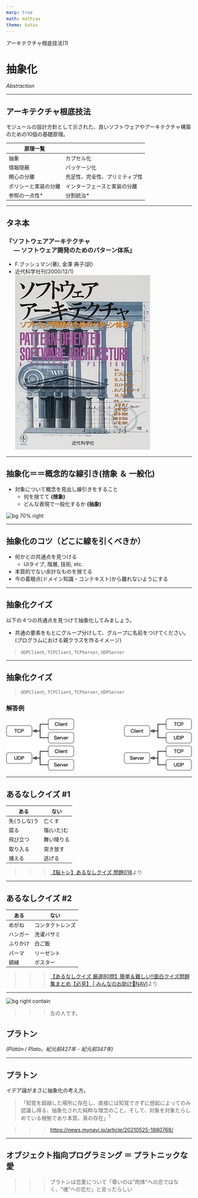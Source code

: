 ```yaml
---
marp: true
math: mathjax
theme: katas
---
```

<!-- 
size: 16:9
paginate: true
-->
<!-- header: 勉強会# ― エンジニアとしての解像度を高めるための勉強会-->


アーキテクチャ根底技法(1)

# 抽象化

_Abstraction_

<!-- 複雑さへの武器 -->

---

## アーキテクチャ根底技法

モジュールの設計方針として示された、良いソフトウェアやアーキテクチャ構築のための10個の基礎原理。

|原理一覧||
|---|---|
|抽象|カプセル化|
|情報隠蔽|パッケージ化|
|関心の分離|充足性、完全性、プリミティブ性|
|ポリシーと実装の分離|インターフェースと実装の分離|
|参照の一点性*|分割統治*|

<!-- 良いソフトウェアの構築は、結果的に基礎となる原理に基づいて行われる。これを一般的に空手などの「型」といわれるものと同じ。これまで先人となるプログラマーが蓄積してきた、実践的で膨大な経験に基づいたもの。今回から紹介する原則は、ある問題に対して他よりも優れていると認識され使われてきた型で、それをココでは根底技法と呼んでいます -->

<!-- これからしばらく紹介するこれらの根底技法は、我々が慣れ親しんでいるオブジェクト指向プログラミングにも密接に関連し役立つものなので楽しみに聞いてほしい -->

---

## タネ本

### 『ソフトウェアアーキテクチャ<br>　 ― ソフトウェア開発のためのパターン体系』
* F.ブッシュマン(著), 金澤 典子(訳)
* 近代科学社刊(2000/12/1)
![bg right:30% 90%](assets/12-book.jpg)

<!-- ソフトウェアアーキテクチャ ― ソフトウェア開発のためのパターン体系: https://www.amazon.co.jp/dp/4764902834 のp392あたりに-->

---

## 抽象化＝＝概念的な線引き(捨象 ＆ 一般化)

* 対象について概念を見出し線引きをすること
    * 何を捨てて **(捨象)**
    * どんな表現で一般化するか **(抽象)**

![bg 70% right](https://kroki.io/mermaid/svg/eNpLzkksLnbJTEwvSszlUgCCp5N3Pdm5-eXCeQo2Nbq6Cs87ZztiE3-xcZYjF1jiRVMnXKkTqghQkRMXAN1mJww=)

---

## 抽象化のコツ（どこに線を引くべきか）

* 何かとの共通点を見つける
    * UIタイプ, 階層, 技術, etc.
* 本質的でない余計なものを捨てる
* 今の着眼点(ドメイン知識・コンテキスト)から離れないようにする

<!-- 禅の思想、デザイン、アニメや漫画でのアイコニックなイメージの作り方 -->
<!-- 引き算のデザイン -->

<!-- フェルディナン・ド・ソシュール（Ferdinand de Saussure、1857年11月26日 - 1913年2月22日）という近代言語学の父がいて、言葉とは何かを構造的に整理し言語の「公理」を導き出した人がいる。この考え方は言語学の研究だけでなく哲学などにも取り入れられていったすごいもの。

彼がいうことの１つで有名なのが、言葉は差異(対立関係)から生まれると。
もともとふんわりとした対象へのイメージがあるなかで、境界線を引くことによってより対象物を正確に表現できるようになる。
赤ん坊において最初の認知は世界しかない。そこに母親と世界の間に境界が生まれて母親になり、もう一つ動くものの境界で父親になり、世界がどんどん分かれていく。
たとえば４本足で動く生き物が犬と猫に分かれ、犬も狼、犬、山犬、野犬と区別される。蝶と蛾、馬の漢字。
「～ではない」と対象から余計な概念を捨てていって、最後に残ったものが狼であり犬であり、複雑さから解放された本質になる。名前付けの話にも似ているが、基本はそれと同じ。

コードの話に戻して、上手に抽象化できると実装したいものが綺麗に収まるようになる。
これってつまり何々だよね、何々ではないよねでクラスの境界になるし、あるいは、これらは同じ役割だよね、別の役割だよねでモジュールや機能の境界になる。
 -->

---

## 抽象化クイズ

以下の４つの共通点を見つけて抽象化してみましょう。
* 共通の要素をもとにグループ分けして、グループに名前をつけてください。<br>(プログラムにおける親クラスを作るイメージ)

> `UDPClient`, `TCPClient`, `TCPServer`, `UDPServer`

---

## 抽象化クイズ

> `UDPClient`, `TCPClient`, `TCPServer`, `UDPServer`

### 解答例

![center h:200](./assets/12-inheritance.png)

---

## あるなしクイズ #1

|ある|ない|
|---|---|
|失(うしな)う|亡くす|
|腐る|傷(いた)む|
|飛び立つ|舞い降りる|
|取り入る|突き放す|
|捕える|逃げる|

>>> [【脳トレ】あるなしクイズ 問題018](https://arunasi.nazo2.net/tyuukyuu/018.html)より

---

## あるなしクイズ #2

|ある|ない|
|---|---|
|めがね|コンタクトレンズ|
|ハンガー|洗濯バサミ|
|ふりかけ|白ご飯|
|パーマ|リーゼント|
|額縁|ポスター|


>>> [【あるなしクイズ 厳選80問】簡単＆難しい!!面白クイズ問題集まとめ【必見】 | みんなのお助け💓NAVI](https://www.help-nandemo.com/arunasi-kuizu-100mon/)より

<!-- ちなみに前頭部にツンと飛び出ている部分はポンパドールという。横分けのサイドの髪を後ろに流すスタイルがリーゼントの『始まり』なので、歴史的な観点から言えば私もリーゼントです -->
<!-- 抽象化もおおむね分かってきたということで、オブジェクト指向と抽象化と言えばこの人、を紹介します -->

---

![bg right contain](https://upload.wikimedia.org/wikipedia/commons/9/98/Sanzio_01_Plato_Aristotle.jpg)
>>> 左の人です。

## プラトン

_(Plátōn / Plato。紀元前427年 - 紀元前347年)_

<!-- 古代ギリシャの哲学者。プラトンは西洋哲学の基礎を作った。西洋哲学の源流であり哲学者ホワイトヘッドも「西洋哲学の歴史とはプラトンへの膨大な注釈である」とまで言うほど有名な人 -->

---

## プラトン

イデア論がまさに抽象化の考え方。

<!-- 現実世界とは別に「イデア界」とよばれる理想的な世界が存在し、《美そのもの》《正そのもの》《善そのもの》など純粋な対象が存在している。現実世界はその劣化コピーであり、学問や深い思考を経てイデアに近づく -->

> 「知覚を超越した場所に存在し、直接には知覚できずに想起によってのみ認識し得る、抽象化された純粋な理念のこと。そして、対象を対象たらしめている根拠であり本質、真の存在」$^1$

>>> https://news.mynavi.jp/article/20210525-1880768/

<!-- ものごとの本質を見極め、複数の具象から、それぞれたらしめている要素を見い出して、その純粋な概念や本質を抽象物として取り出す。 -->
<!-- たぶん、プラトンはオブジェクト指向のことを考えてるときにこのイデア論を考えだしたと思う -->

<!-- ちなみにこのプラトンはレスリングが強い。レスリング選手として大会にも出ている。プラトンの本名は「アリストクレス」で古代ギリシャ語で「肩幅が広い」という意味のあだ名「プラトン」をレスリングの師匠から名付けられたという説もある。 -->

---

## オブジェクト指向プログラミング ＝ プラトニックな愛

<!-- 精神的な気持ちを大切にすること、見ているそのものという現実世界の具象を見るのではなく、そのイデア(本質)を見るということの大切さ -->
<!-- オブジェクト指向設計の本質とまさに同じ。つまりオブジェクト指向プログラミングはプラトンの愛であり、プラトニック・ラブである -->

>>> プラトンは恋愛について「尊いのは"肉体"への恋ではなく、"魂"への恋だ」と言ったらしい